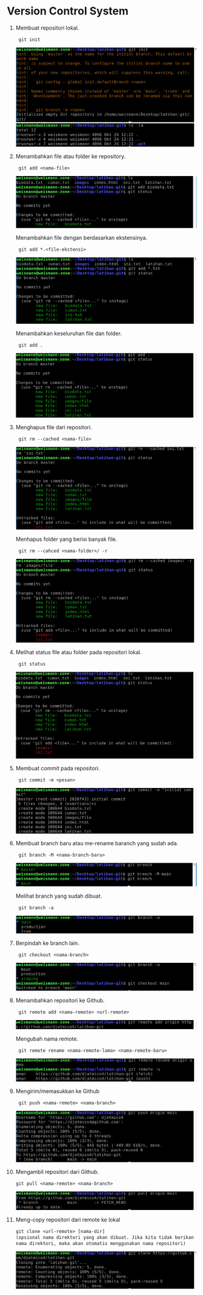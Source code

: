 # Version Control System

1. Membuat repositori lokal.

        git init
    ![init](images/init.png)
    ![init2](images/init2.png) <br>

2. Menambahkan file atau folder ke repository.

        git add <nama-file>
    ![add](images/add.png)

   Menambahkan file dengan berdasarkan ekstensinya.

        git add *.<file-ekstensi>
    ![add2](images/add2.png)

   Menambahkan keseluruhan file dan folder.

        git add .
    ![add3](images/add3.png) <br>

3. Menghapus file dari repositori.

        git rm --cached <nama-file>
    ![rm](images/rm.png)

   Menhapus folder yang berisi banyak file.

        git rm --cahced <nama-folder>/ -r
    ![rm2](images/rm2.png) <br>

4. Melihat status file atau folder pada repositori lokal.

        git status
    ![status](images/status.png) <br>

5. Membuat commit pada repositori.

        git commit -m <pesan>
    ![commit](images/commit.png) <br>

6. Membuat branch baru atau me-rename baranch yang sudah ada.

        git branch -M <nama-branch-baru>
    ![bracnh](images/branch.png)

   Melihat branch yang sudah dibuat.

        git branch -a
    ![branch2](images/branch2.png) <br>

7. Berpindah ke branch lain.

        git checkout <nama-branch>
    ![checkout](images/checkout.png) <br>

8. Menambahkan repositori ke Github.

        git remote add <nama-remote> <url-remote>
    ![remote](images/remote.png)

   Mengubah nama remote.

        git remote rename <nama-remote-lama> <nama-remote-baru>
    ![rmeote2](images/remote2.png) <br>

9. Mengirim/memasukkan ke Github
    
        git push <nama-remote> <nama-branch>
    ![psuh](images/push.png) <br>

10. Mengambil repositori dari Github.

        git pull <nama-remote> <nama-branch>
    ![pull](images/pull.png) <br>

11. Meng-copy repositori dari remote ke lokal

        git clone <url-remote> [nama-dir] 
        (opsional nama direktori yang akan dibuat. Jika kita tidak berikan nama direktori, maka akan otomatis menggunakan nama repositori)
    ![clone](images/clone.png)


